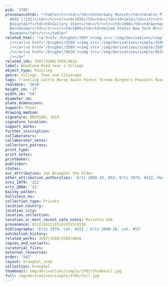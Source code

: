 ```yaml
---
pid: '3785'
provenancehtml: "<table><tr><td></td><td>Germany Munich</td><td>Alte Pinakothek inv.
  #693 (?131)</td></tr><tr><td>1935</td><td></td><td>Sale</td></tr><tr><td>1936</td><td>Germany
  Düsseldorf</td><td>Gallery Stern</td></tr><tr><td>1990</td><td>Germany Munich</td><td>Gallery
  Bernheimer</td></tr><tr><td>1995</td><td>United States New York NY</td><td>Gallery
  Naumann</td></tr></table>"
related_html: "<a href='/brughel/3507'><img src='/img/derivatives/simple/3507/thumbnail.jpg'
  /></a>|<a href='/brughel/3508'><img src='/img/derivatives/simple/3508/thumbnail.jpg'
  /></a>|<a href='/brughel/3509'><img src='/img/derivatives/simple/3509/thumbnail.jpg'
  /></a>|<a href='/brughel/9616'><img src='/img/derivatives/simple/9616/thumbnail.jpg'
  /></a>"
related_ids: 3507|3508|3509|9616
label: Woodland Road near a Village
object_type: Painting
genre: Village, Town and Cityscape
tags: Traveling Cattle Horse Swine Forest Stream Burghers Peasants Road Wagon
realdate: '1610'
height_cm: '37'
width_cm: '58'
diameter_cm:
plate_dimensions:
support: Panel
drawing_medium:
signature: BRUEGHEL 1610
signature_location:
support_marks:
further_inscription:
collaborators:
collaborator_notes:
collectors_patrons:
print_type:
print_notes:
printmaker:
publisher:
states:
our_attribution: Jan Brueghel the Elder
other_attribution_authorities: 'Ertz 2008-10, #53, Ertz 1979, #222, Honig database'
ertz_1979: '222'
ertz_2008: '53'
bailey_walker:
hollstein_no:
collection_type: Private
location_country:
location_city:
location_collection:
location_or_most_recent_sale_notes: Marietta Vok
provenance: 6512|6513|6514|6515|6516
bibliography: 'Ertz 1979, cat. #222 ; Ertz 2008-10, cat. #53'
exhibition_history:
related_works: 3507|3508|3509|9616
copies_and_variants:
curatorial_files:
external_resources:
order: '542'
layout: brueghel_item
collection: brueghel
thumbnail: img/derivatives/simple/3785/thumbnail.jpg
full: img/derivatives/simple/3785/full.jpg
---
```

